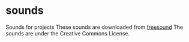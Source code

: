 # sounds
Sounds for projects
These sounds are downloaded from [freesound](http://freesound.org/search/?q=alert) The sounds are under the Creative Commons License. 